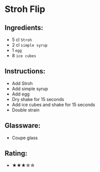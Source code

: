 # Stroh Flip

## Ingredients:
- 5 cl `Stroh`
- 2 cl `simple syrup`
- 1 `egg`
- 8 `ice cubes`

## Instructions:
- Add Stroh
- Add simple syrup
- Add egg
- Dry shake for 15 seconds
- Add ice cubes and shake for 15 seconds
- Double strain

## Glassware:
- Coupe glass

## Rating:
- ★★★☆☆